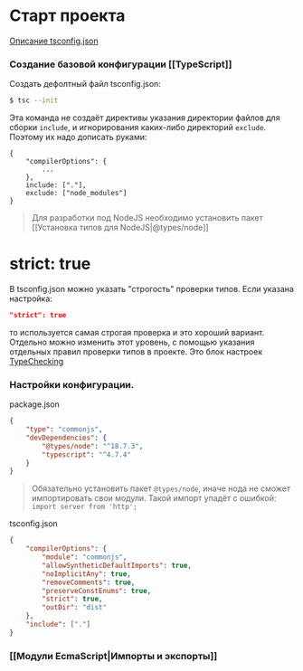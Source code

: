 # Старт проекта

[Описание tsconfig.json](https://www.typescriptlang.org/tsconfig)

### Создание базовой конфигурации [[TypeScript]]
Создать дефолтный файл tsconfig.json:
```bash
$ tsc --init
```

Эта команда не создаёт директивы указания директории файлов для сборки `include`, и игнорирования каких-либо директорий `exclude`. Поэтому их надо дописать руками:
```tsconfig
{
	"compilerOptions": {
		...
	},
	include: ["."],
	exclude: ["node_modules"]
}
```

>Для разработки под NodeJS необходимо установить пакет [[Установка типов для NodeJS|@types/node]]

# strict: true
В tsconfig.json можно указать "строгость" проверки типов. Если указана настройка:
```json
"strict": true
```
то используется самая строгая проверка и это хороший вариант. Отдельно можно изменить этот уровень,  с помощью указания отдельных правил проверки типов в проекте.
Это блок настроек [TypeChecking](https://www.typescriptlang.org/tsconfig)


### Настройки конфигурации.

package.json
```json
{
	"type": "commonjs",
	"devDependencies": {
		"@types/node": "^18.7.3",
		"typescript": "^4.7.4"
	}
}
```

>Обязательно установить пакет `@types/node`, иначе нода не сможет импортировать свои модули. Такой импорт упадёт с ошибкой: 
>`import server from 'http';` 


tsconfig.json
```json
{
	"compilerOptions": {
		"module": "commonjs",
		"allowSyntheticDefaultImports": true,
		"noImplicitAny": true,
		"removeComments": true,
		"preserveConstEnums": true,
		"strict": true,
		"outDir": "dist"
	},
	"include": ["."]
}
```

### [[Модули EcmaScript|Импорты и экспорты]]
